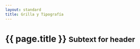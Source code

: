 ```yaml
---
layout: standard
title: Grilla y Tipografía
---
```


<div class="page-header">
  <h1>{{ page.title }} <small>Subtext for header</small></h1>
</div>
